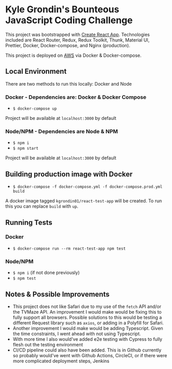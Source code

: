 # Kyle Grondin's Bounteous JavaScript Coding Challenge

This project was bootstrapped with [Create React App](https://github.com/facebook/create-react-app). Technologies included are React Router, Redux, Redux Toolkit, Thunk, Material UI, Prettier, Docker, Docker-compose, and Nginx (production).

This project is deployed on [AWS](http://ec2-52-86-194-33.compute-1.amazonaws.com/) via Docker & Docker-compose.

## Local Environment

There are two methods to run this locally: Docker and Node

### Docker - Dependencies are: Docker & Docker Compose

-   `$ docker-compose up`

Project will be available at `localhost:3000` by default

### Node/NPM - Dependencies are Node & NPM

-   `$ npm i`
-   `$ npm start`

Project will be available at `localhost:3000` by default

## Building production image with Docker

-   `$ docker-compose -f docker-compose.yml -f docker-compose.prod.yml build`

A docker image tagged `kgrondin01/react-test-app` will be created. To run this you can replace `build` with `up`.

## Running Tests

### Docker

-   `$ docker-compose run --rm react-test-app npm test`

### Node/NPM

-   `$ npm i` (if not done previously)
-   `$ npm test`

## Notes & Possible Improvements

-   This project does not like Safari due to my use of the `fetch` API and/or the TVMaze API. An improvement I would make would be fixing this to fully support all browsers. Possible solutions to this would be testing a different Request library such as `axios`, or adding in a Polyfill for Safari.
-   Another improvement I would make would be adding Typescript. Given the time constraints, I went ahead with not using Typescript.
-   With more time I also would've added e2e testing with Cypress to fully flesh out the testing environment
-   CI/CD pipeline could also have been added. This is in Github currently so probably would've went with Github Actions, CircleCI, or if there were more complicated deployment steps, Jenkins
